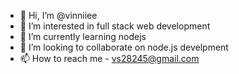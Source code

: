 - 👋 Hi, I’m @vinniiee
- 👀 I’m interested in full stack web development
- 🌱 I’m currently learning nodejs
- 💞️ I’m looking to collaborate on node.js develpment
- 📫 How to reach me - vs28245@gmail.com

<!---
vinniiee/vinniiee is a ✨ special ✨ repository because its `README.md` (this file) appears on your GitHub profile.
You can click the Preview link to take a look at your changes.
--->
